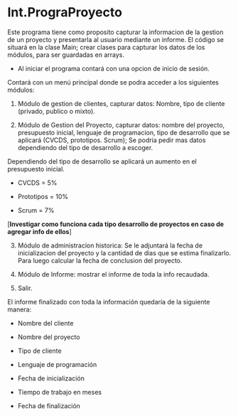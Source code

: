 # Int.PrograProyecto

Este programa tiene como proposito capturar la informacion de la gestion de un proyecto y presentarla al usuario mediante un informe.
El código se situará en la clase Main; crear clases para capturar los datos de los módulos, para ser guardadas en arrays.

- Al iniciar el programa contará con una opcion de inicio de sesión. 

Contará con un menú principal donde se podra acceder a los siguientes módulos: 

1. Módulo de gestion de clientes, capturar datos: Nombre, tipo de cliente (privado, publico o mixto).

2. Módulo de Gestion del Proyecto, capturar datos: nombre del proyecto, presupuesto inicial, lenguaje de programacion, tipo de desarrollo que se aplicará (CVCDS, prototipos. Scrum);
Se podria pedir mas datos dependiendo del tipo de desarrollo a escoger.

Dependiendo del tipo de desarrollo se aplicará un aumento en el presupuesto inicial. 

- CVCDS = 5%

- Prototipos = 10%

- Scrum = 7%

[**Investigar como funciona cada tipo desarrollo de proyectos en caso de agregar info de ellos**]

3. Módulo de administracion historica: Se le adjuntará la fecha de inicializacion del proyecto y la cantidad de dias que se estima finalizarlo.
Para luego calcular la fecha de conclusion del proyecto.

4. Módulo de Informe: mostrar el informe de toda la info recaudada.

5. Salir.

El informe finalizado con toda la información quedaría de la siguiente manera:  

- Nombre del cliente

- Nombre del proyecto

- Tipo de cliente

- Lenguaje de programación


- Fecha de inicialización

- Tiempo de trabajo en meses

- Fecha de finalización
